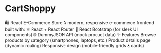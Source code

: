 # CartShoppy
🛍️ React E-Commerce Store A modern, responsive e-commerce frontend built with: ⚛️ React + React Router 🎨 React Bootstrap (for sleek UI components) 🌐 DummyJSON API (mock product data)  ✨ Features Browse products by category (smartphones, laptops, etc.)  Product details page (dynamic routing)  Responsive design (mobile-friendly grids &amp; cards)  

